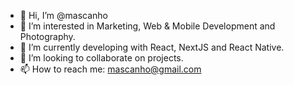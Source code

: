 - 👋 Hi, I’m @mascanho
- 👀 I’m interested in Marketing, Web & Mobile Development and Photography.
- 🌱 I’m currently developing with React, NextJS and React Native.
- 💞️ I’m looking to collaborate on projects.
- 📫 How to reach me: mascanho@gmail.com

<!---
mascanho/mascanho is a ✨ special ✨ repository because its `README.md` (this file) appears on your GitHub profile.
You can click the Preview link to take a look at your changes.
--->
